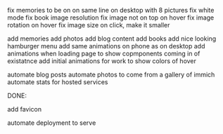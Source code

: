fix memories to be on on same line on desktop with 8 pictures
fix white mode
fix book image resolution
fix image not on top on hover
fix image rotation on hover
fix image size on click, make it smaller 

add memories
add photos
add blog content
add books
add nice looking hamburger menu
add same animations on phone as on desktop
add animations when loading page to show copmponents coming in of existatnce
add initial animations for work to show colors of hover

automate blog posts
automate photos to come from a gallery of immich
automate stats for hosted services


DONE: 

add favicon

automate deployment to serve
